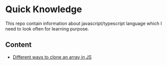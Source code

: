 # Quick Knowledge

This repo contain information about javascript/typescript language which I need to look often for learning purpose.

## Content

- [Different ways to clone an array in JS](./CloningAnArrayInJavascript.md)
